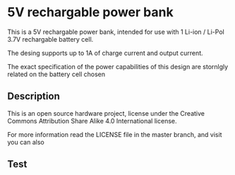 # 5V rechargable power bank

This is a 5V rechargable power bank, intended for use with 1 Li-ion / Li-Pol 3.7V rechargable battery cell.

The desing supports up to 1A of charge current and output current.

The exact specification of the power capabilities of this design are stornlgly related on the battery cell chosen 

## Description

This is an open source hardware project, license under the Creative Commons Attribution Share Alike 4.0 International license.
 
For more information read the LICENSE file in the master branch, and visit you can also 

## Test
